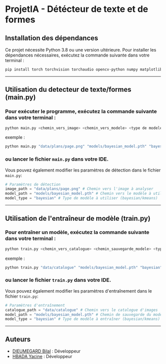 # ProjetIA - Détécteur de texte et de formes

## Installation des dépendances

Ce projet nécessite Python 3.8 ou une version ultérieure. Pour installer les dépendances nécessaires, exécutez la commande suivante dans votre terminal :

```bash
pip install torch torchvision torchaudio opencv-python numpy matplotlib
```

---

## Utilisation du detecteur de texte/formes (main.py)

### Pour exécuter le programme, exécutez la commande suivante dans votre terminal :

```bash
python main.py <chemin_vers_image> <chemin_vers_modele> <type de modele(bayesian/kmeans)>
```

exemple :

```bash
python main.py "data/plans/page.png" "models/bayesian_model.pth" "bayesian"
```

### ou lancer le fichier `main.py` dans votre IDE.

Vous pouvez également modifier les paramètres de détection dans le fichier `main.py`:
    
```python
# Paramètres de détection
image_path = "data/plans/page.png" # Chemin vers l'image à analyser
model_path = "models/bayesian_model.pth" # Chemin vers le modèle à utiliser
model_type = "bayesian" # Type de modèle à utiliser (bayesian/kmeans)
```

---

## Utilisation de l'entraîneur de modèle (train.py)

### Pour entraîner un modèle, exécutez la commande suivante dans votre terminal :

```bash
python train.py <chemin_vers_catalogue> <chemin_sauvegarde_modele> <type de modele(bayesian/kmeans)>
```

exemple :

```bash
python train.py "data/catalogue" "models/bayesian_model.pth" "bayesian"
```

### ou lancer le fichier `train.py` dans votre IDE.

Vous pouvez également modifier les paramètres d'entraînement dans le fichier `train.py`:
    
```python
# Paramètres d'entraînement
catalogue_path = "data/catalogue" # Chemin vers le catalogue d'images
model_path = "models/bayesian_model.pth" # Chemin de sauvegarde du modèle
model_type = "bayesian" # Type de modèle à entraîner (bayesian/kmeans)
```

---

## Auteurs

- [DIEUMEGARD Bilal]() : Développeur
- [HBADA Yacine]() : Développeur
